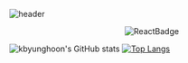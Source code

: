 ![header](https://capsule-render.vercel.app/api?type=waving&color=timeGradient&section=header&height=250&text=ByunghoonKim&animation=twinkling)

<div align='center'>
  
![ReactBadge](https://img.shields.io/badge/-ReactJs-61DAFB?logo=react&logoColor=white&style=plastic)
</div>

![kbyunghoon's GitHub stats](https://github-readme-stats.vercel.app/api?username=kbyunghoon&show_icons=true)
[![Top Langs](https://github-readme-stats.vercel.app/api/top-langs/?username=kbyunghoon&layout=compact)](https://github.com/kbyunghoon/github-readme-stats)
